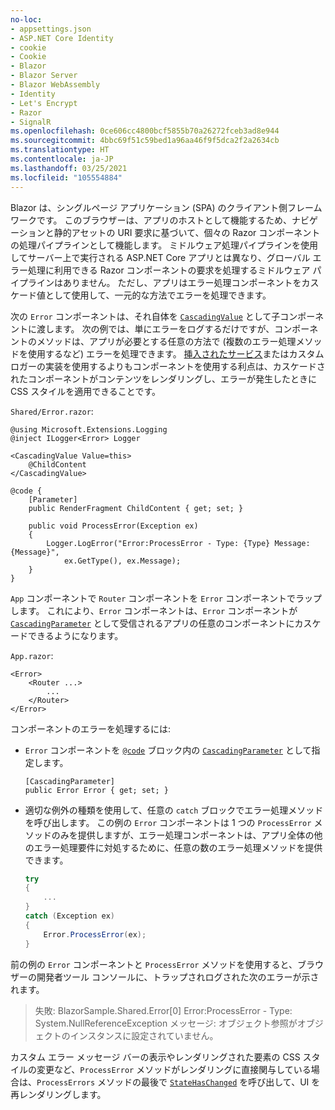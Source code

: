 ```yaml
---
no-loc:
- appsettings.json
- ASP.NET Core Identity
- cookie
- Cookie
- Blazor
- Blazor Server
- Blazor WebAssembly
- Identity
- Let's Encrypt
- Razor
- SignalR
ms.openlocfilehash: 0ce606cc4800bcf5855b70a26272fceb3ad8e944
ms.sourcegitcommit: 4bbc69f51c59bed1a96aa46f9f5dca2f2a2634cb
ms.translationtype: HT
ms.contentlocale: ja-JP
ms.lasthandoff: 03/25/2021
ms.locfileid: "105554884"
---
```

Blazor は、シングルページ アプリケーション (SPA) のクライアント側フレームワークです。 このブラウザーは、アプリのホストとして機能するため、ナビゲーションと静的アセットの URI 要求に基づいて、個々の Razor コンポーネントの処理パイプラインとして機能します。 ミドルウェア処理パイプラインを使用してサーバー上で実行される ASP.NET Core アプリとは異なり、グローバル エラー処理に利用できる Razor コンポーネントの要求を処理するミドルウェア パイプラインはありません。 ただし、アプリはエラー処理コンポーネントをカスケード値として使用して、一元的な方法でエラーを処理できます。

次の `Error` コンポーネントは、それ自体を [`CascadingValue`](xref:blazor/components/cascading-values-and-parameters#cascadingvalue-component) として子コンポーネントに渡します。 次の例では、単にエラーをログするだけですが、コンポーネントのメソッドは、アプリが必要とする任意の方法で (複数のエラー処理メソッドを使用するなど) エラーを処理できます。 [挿入されたサービス](xref:blazor/fundamentals/dependency-injection)またはカスタム ロガーの実装を使用するよりもコンポーネントを使用する利点は、カスケードされたコンポーネントがコンテンツをレンダリングし、エラーが発生したときに CSS スタイルを適用できることです。

`Shared/Error.razor`:

```razor
@using Microsoft.Extensions.Logging
@inject ILogger<Error> Logger

<CascadingValue Value=this>
    @ChildContent
</CascadingValue>

@code {
    [Parameter]
    public RenderFragment ChildContent { get; set; }

    public void ProcessError(Exception ex)
    {
        Logger.LogError("Error:ProcessError - Type: {Type} Message: {Message}", 
            ex.GetType(), ex.Message);
    }
}
```

`App` コンポーネントで `Router` コンポーネントを `Error` コンポーネントでラップします。 これにより、`Error` コンポーネントは、`Error` コンポーネントが [`CascadingParameter`](xref:blazor/components/cascading-values-and-parameters#cascadingparameter-attribute) として受信されるアプリの任意のコンポーネントにカスケードできるようになります。

`App.razor`:

```razor
<Error>
    <Router ...>
        ...
    </Router>
</Error>
```

コンポーネントのエラーを処理するには:

* `Error` コンポーネントを [`@code`](xref:mvc/views/razor#code) ブロック内の [`CascadingParameter`](xref:blazor/components/cascading-values-and-parameters#cascadingparameter-attribute) として指定します。

  ```razor
  [CascadingParameter]
  public Error Error { get; set; }
  ```

* 適切な例外の種類を使用して、任意の `catch` ブロックでエラー処理メソッドを呼び出します。 この例の `Error` コンポーネントは 1 つの `ProcessError` メソッドのみを提供しますが、エラー処理コンポーネントは、アプリ全体の他のエラー処理要件に対処するために、任意の数のエラー処理メソッドを提供できます。

  ```csharp
  try
  {
      ...
  }
  catch (Exception ex)
  {
      Error.ProcessError(ex);
  }
  ```

前の例の `Error` コンポーネントと `ProcessError` メソッドを使用すると、ブラウザーの開発者ツール コンソールに、トラップされログされた次のエラーが示されます。

> 失敗: BlazorSample.Shared.Error[0] Error:ProcessError - Type: System.NullReferenceException メッセージ: オブジェクト参照がオブジェクトのインスタンスに設定されていません。

カスタム エラー メッセージ バーの表示やレンダリングされた要素の CSS スタイルの変更など、`ProcessError` メソッドがレンダリングに直接関与している場合は、`ProcessErrors` メソッドの最後で [`StateHasChanged`](xref:blazor/components/lifecycle#state-changes-statehaschanged) を呼び出して、UI を再レンダリングします。
